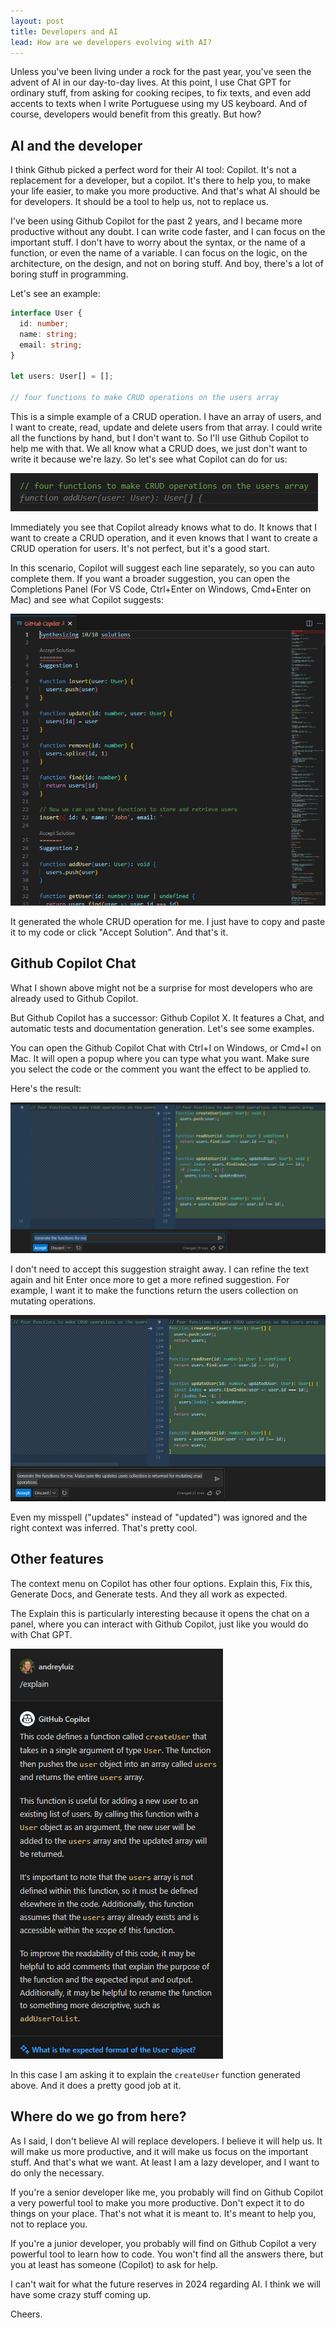 ```yaml
---
layout: post
title: Developers and AI
lead: How are we developers evolving with AI?
---
```


Unless you've been living under a rock for the past year, you've seen the advent of AI in our day-to-day lives. At this point, I use Chat GPT for ordinary stuff, from asking for cooking recipes, to fix texts, and even add accents to texts when I write Portuguese using my US keyboard. And of course, developers would benefit from this greatly. But how?

## AI and the developer

I think Github picked a perfect word for their AI tool: Copilot. It's not a replacement for a developer, but a copilot. It's there to help you, to make your life easier, to make you more productive. And that's what AI should be for developers. It should be a tool to help us, not to replace us.

I've been using Github Copilot for the past 2 years, and I became more productive without any doubt. I can write code faster, and I can focus on the important stuff. I don't have to worry about the syntax, or the name of a function, or even the name of a variable. I can focus on the logic, on the architecture, on the design, and not on boring stuff. And boy, there's a lot of boring stuff in programming.

Let's see an example:

```ts
interface User {
  id: number;
  name: string;
  email: string;
}

let users: User[] = [];

// four functions to make CRUD operations on the users array
```

This is a simple example of a CRUD operation. I have an array of users, and I want to create, read, update and delete users from that array. I could write all the functions by hand, but I don't want to. So I'll use Github Copilot to help me with that. We all know what a CRUD does, we just don't want to write it because we're lazy. So let's see what Copilot can do for us:

![Copilot suggestion](/assets/png/2023-08-25-developers-and-ai-1.png "Copilot Suggestion")

Immediately you see that Copilot already knows what to do. It knows that I want to create a CRUD operation, and it even knows that I want to create a CRUD operation for users. It's not perfect, but it's a good start.

In this scenario, Copilot will suggest each line separately, so you can auto complete them. If you want a broader suggestion, you can open the Completions Panel (For VS Code, Ctrl+Enter on Windows, Cmd+Enter on Mac) and see what Copilot suggests:

![Copilot Completions](/assets/png/2023-08-25-developers-and-ai-2.png "Copilot Completions")

It generated the whole CRUD operation for me. I just have to copy and paste it to my code or click "Accept Solution". And that's it.

## Github Copilot Chat

What I shown above might not be a surprise for most developers who are already used to Github Copilot.

But Github Copilot has a successor: Github Copilot X. It features a Chat, and automatic tests and documentation generation. Let's see some examples.

You can open the Github Copilot Chat with Ctrl+I on Windows, or Cmd+I on Mac. It will open a popup where you can type what you want. Make sure you select the code or the comment you want the effect to be applied to.

Here's the result:

![Copilot Chat](/assets/png/2023-08-25-developers-and-ai-3.png "Copilot Chat")

I don't need to accept this suggestion straight away. I can refine the text again and hit Enter once more to get a more refined suggestion. For example, I want it to make the functions return the users collection on mutating operations.

![Copilot Chat](/assets/png/2023-08-25-developers-and-ai-4.png "Copilot Chat")

Even my misspell ("updates" instead of "updated") was ignored and the right context was inferred. That's pretty cool.

## Other features

The context menu on Copilot has other four options. Explain this, Fix this, Generate Docs, and Generate tests. And they all work as expected.

The Explain this is particularly interesting because it opens the chat on a panel, where you can interact with Github Copilot, just like you would do with Chat GPT.

![Copilot Explain](/assets/png/2023-08-25-developers-and-ai-5.png "Copilot Explain")

In this case I am asking it to explain the `createUser` function generated above. And it does a pretty good job at it.

## Where do we go from here?

As I said, I don't believe AI will replace developers. I believe it will help us. It will make us more productive, and it will make us focus on the important stuff. And that's what we want. At least I am a lazy developer, and I want to do only the necessary.

If you're a senior developer like me, you probably will find on Github Copilot a very powerful tool to make you more productive. Don't expect it to do things on your place. That's not what it is meant to. It's meant to help you, not to replace you.

If you're a junior developer, you probably will find on Github Copilot a very powerful tool to learn how to code. You won't find all the answers there, but you at least has someone (Copilot) to ask for help.

I can't wait for what the future reserves in 2024 regarding AI. I think we will have some crazy stuff coming up.

Cheers.
